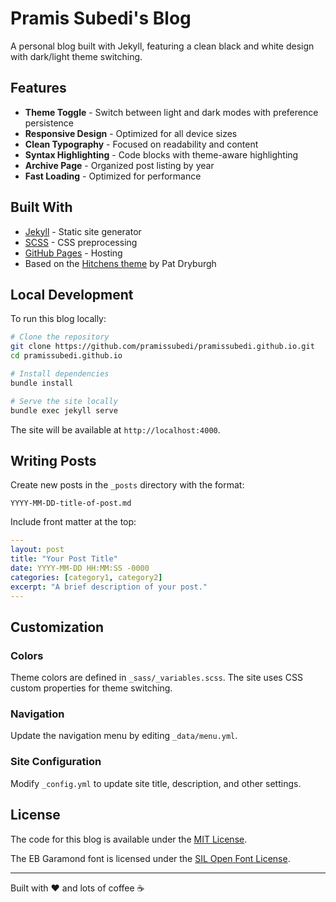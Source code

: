 # Pramis Subedi's Blog

A personal blog built with Jekyll, featuring a clean black and white design with dark/light theme switching.

## Features

- **Theme Toggle** - Switch between light and dark modes with preference persistence
- **Responsive Design** - Optimized for all device sizes
- **Clean Typography** - Focused on readability and content
- **Syntax Highlighting** - Code blocks with theme-aware highlighting
- **Archive Page** - Organized post listing by year
- **Fast Loading** - Optimized for performance

## Built With

- [Jekyll](https://jekyllrb.com/) - Static site generator
- [SCSS](https://sass-lang.com/) - CSS preprocessing
- [GitHub Pages](https://pages.github.com/) - Hosting
- Based on the [Hitchens theme](https://github.com/patdryburgh/hitchens) by Pat Dryburgh

## Local Development

To run this blog locally:

```bash
# Clone the repository
git clone https://github.com/pramissubedi/pramissubedi.github.io.git
cd pramissubedi.github.io

# Install dependencies
bundle install

# Serve the site locally
bundle exec jekyll serve
```

The site will be available at `http://localhost:4000`.

## Writing Posts

Create new posts in the `_posts` directory with the format:

```
YYYY-MM-DD-title-of-post.md
```

Include front matter at the top:

```yaml
---
layout: post
title: "Your Post Title"
date: YYYY-MM-DD HH:MM:SS -0000
categories: [category1, category2]
excerpt: "A brief description of your post."
---
```

## Customization

### Colors

Theme colors are defined in `_sass/_variables.scss`. The site uses CSS custom properties for theme switching.

### Navigation

Update the navigation menu by editing `_data/menu.yml`.

### Site Configuration

Modify `_config.yml` to update site title, description, and other settings.

## License

The code for this blog is available under the [MIT License](LICENSE.txt).

The EB Garamond font is licensed under the [SIL Open Font License](assets/fonts/OFL.txt).

---

Built with ❤️ and lots of coffee ☕
